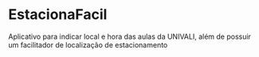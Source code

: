 # EstacionaFacil
Aplicativo para indicar local e hora das aulas da UNIVALI, além de possuir um facilitador de localização de estacionamento
